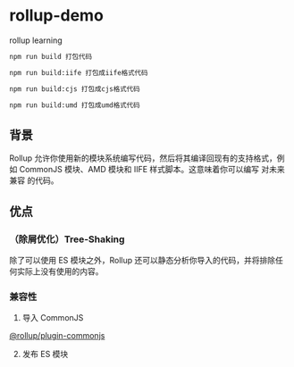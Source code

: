 # rollup-demo

rollup learning

```bash
npm run build 打包代码

npm run build:iife 打包成iife格式代码

npm run build:cjs 打包成cjs格式代码

npm run build:umd 打包成umd格式代码
```

## 背景

Rollup 允许你使用新的模块系统编写代码，然后将其编译回现有的支持格式，例如 CommonJS 模块、AMD 模块和 IIFE 样式脚本。这意味着你可以编写 对未来兼容 的代码。

## 优点

### （除屑优化）Tree-Shaking

除了可以使用 ES 模块之外，Rollup 还可以静态分析你导入的代码，并将排除任何实际上没有使用的内容。

### 兼容性

1. 导入 CommonJS

[@rollup/plugin-commonjs](https://github.com/rollup/plugins/tree/master/packages/commonjs)

2. 发布 ES 模块
